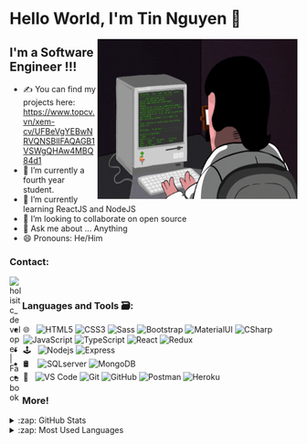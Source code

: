 <h1>Hello World, I'm Tin Nguyen 👋</h1> 
<img align="right" alt="GIF" src="https://github.com/hoangtin298/hoangtin298/blob/main/dev-gif.gif" width="350" height="280" />

## I'm a Software Engineer !!!
- ✍ You can find my projects here: https://www.topcv.vn/xem-cv/UFBeVgYEBwNRVQNSBlIFAQAGB1VSWgQHAw4MBQ84d1
- 🔭 I’m currently a fourth year student.
- 🌱 I’m currently learning ReactJS and NodeJS
- 👯 I’m looking to collaborate on open source
- 💬 Ask me about ... Anything
- 😄 Pronouns: He/Him


### Contact: 
&nbsp;&nbsp; [<img align="left" alt="holisitc_developer | Facebook" width="22px" src="https://cdn.jsdelivr.net/npm/simple-icons@v3/icons/facebook.svg" />][facebook]


### Languages and Tools 🗃️:
- 🌐 &nbsp; ![HTML5](https://img.shields.io/badge/-HTML5-%23E44D27?style=flat-square&logo=html5&logoColor=ffffff) 
            ![CSS3](https://img.shields.io/badge/-CSS3-%231572B6?style=flat-square&logo=css3) 
            ![Sass](https://img.shields.io/badge/-Sass-%23CC6699?style=flat-square&logo=sass&logoColor=ffffff)
            ![Bootstrap](https://img.shields.io/badge/-Bootstrap-%23a366cc?style=flat-square&logo=bootstrap&logoColor=ffffff)
            ![MaterialUI](https://img.shields.io/badge/-MaterialUI-49C31B?style=flat-square&logo=materialui)
            ![CSharp](https://img.shields.io/badge/-CSharp-43aaf9?style=flat-square&logo=c)
            ![JavaScript](https://img.shields.io/badge/-JavaScript-%23F7DF1C?style=flat-square&logo=javascript&logoColor=000000&labelColor=%23F7DF1C&color=%23FFCE5A)
            ![TypeScript](https://img.shields.io/badge/-TypeScript-007ACC?style=flat-square&logo=typescript&logoColor=white)
            ![React](https://img.shields.io/badge/-React-%23282C34?style=flat-square&logo=react)
            ![Redux](https://img.shields.io/badge/-Redux-%23e5e5e5?style=flat-square&logo=redux&logoColor=da7cff)
- 🕹️ &nbsp; ![Nodejs](https://img.shields.io/badge/-Nodejs-black?style=flat-square&logo=Node.js)
              ![Express](https://img.shields.io/badge/-Express-E34A86?style=flat-square&logo=Express)
- 🛢 &nbsp;&nbsp;  ![SQLserver](https://img.shields.io/badge/-SQLserver-181717?style=flat-square&logo=sql-server)
            ![MongoDB](https://img.shields.io/badge/-MongoDB-49C31B?style=flat-square&logo=mongodb)
- 🔧 &nbsp; ![VS Code](https://img.shields.io/badge/-VSCode-%23007ACC?style=flat-square&logo=visual-studio-code)
            ![Git](https://img.shields.io/badge/-Git-%23F05032?style=flat-square&logo=git&logoColor=%23ffffff) 
            ![GitHub](https://img.shields.io/badge/-GitHub-181717?style=flat-square&logo=github)
            ![Postman](https://img.shields.io/badge/-Postman-181717?style=flat-square&logo=Postman)
            ![Heroku](https://img.shields.io/badge/-Heroku-430098?style=flat-square&logo=heroku)
     

### More!

<details>
  <summary>:zap: GitHub Stats</summary>

  <img align="left" alt="Tin's GitHub Stats" src="https://github-readme-stats.vercel.app/api?username=hoangtin298&show_icons=true&hide_border=true" />

</details>

<details>
  <summary>:zap: Most Used Languages</summary>

<img align="left" alt="Tin's GitHub Top Languages" src="https://github-readme-stats.vercel.app/api/top-langs/?username=hoangtin298" />

</details>

<!-- [website]: https://holistic-developer.com/
[youtube]: https://www.youtube.com/channel/UCD6bHzIZCJJcJD6QHGUIyrw -->
[facebook]: https://www.facebook.com/tinnguyen2908/
<!-- [linkedin]: https://linkedin.com/in/annaarsentieva
[portfolio]: https://arsentieva.github.io/profile/ -->
